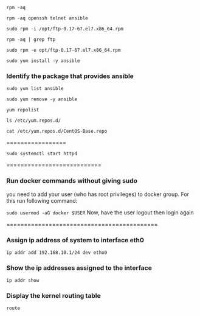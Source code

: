 `rpm -aq`

`rpm -aq openssh telnet ansible`

`sudo rpm -i /opt/ftp-0.17-67.el7.x86_64.rpm`

`rpm -aq | grep ftp`

`sudo rpm -e opt/ftp-0.17-67.el7.x86_64.rpm`

`sudo yum install -y ansible`

### Identify the package that provides ansible
`sudo yum list ansible`

`sudo yum remove -y ansible`

`yum repolist`

`ls /etc/yum.repos.d/`

`cat /etc/yum.repos.d/CentOS-Base.repo`

=================

`sudo systemctl start httpd`

===========================

### Run docker commands without giving sudo
you need to add your user (who has root privileges) to docker group. For this run following command:

`sudo usermod -aG docker $USER`
Now, have the user logout then login again

===========================================

### Assign ip address of system to interface eth0
 `ip addr add 192.168.10.1/24 dev etho0`

### Show the ip addresses assigned to the interface
`ip addr show`

### Display the kernel routing table
`route`

### 
